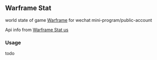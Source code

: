 ## Warframe Stat 

world state of game  [Warframe](https://www.warframe.com) for wechat mini-program/public-account
 
Api info from [Warframe Stat us](https://api.warframestat.us/) 

### Usage

todo

